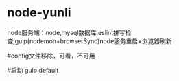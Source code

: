 # node-yunli
node服务端：node,mysql数据库,eslint拼写检查,gulp(nodemon+browserSync)node服务重启+浏览器刷新

#config文件移除，可看，不可用

#启动
gulp default
